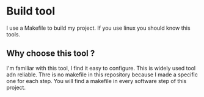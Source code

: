 # Build tool
I use a Makefile to build my project.
If you use linux you should know this tools.

## Why choose this tool ?
I'm familiar with this tool, I find it easy to configure.
This is widely used tool adn reliable.
Thre is no makefile in this repository because I made a specific one for 
each step. You will find a makefile in every software step of this project.
